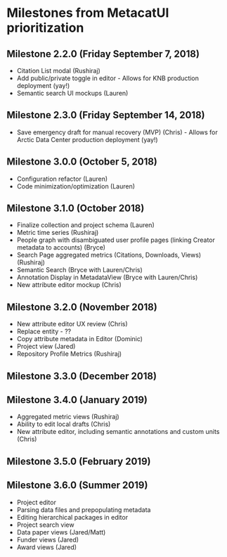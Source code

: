 # Milestones from MetacatUI prioritization

## Milestone 2.2.0 (Friday September 7, 2018)
- Citation List modal (Rushiraj)
- Add public/private toggle in editor - Allows for KNB production deployment (yay!)
- Semantic search UI mockups (Lauren)

## Milestone 2.3.0 (Friday September 14, 2018)
- Save emergency draft for manual recovery (MVP) (Chris) - Allows for Arctic Data Center production deployment (yay!)

## Milestone 3.0.0 (October 5, 2018)
- Configuration refactor (Lauren)
- Code minimization/optimization (Lauren)

## Milestone 3.1.0 (October 2018)
- Finalize collection and project schema (Lauren)
- Metric time series (Rushiraj)
- People graph with disambiguated user profile pages (linking Creator metadata to accounts) (Bryce)
- Search Page aggregated metrics (Citations, Downloads, Views) (Rushiraj)
- Semantic Search (Bryce with Lauren/Chris) 
- Annotation Display in MetadataView (Bryce with Lauren/Chris)
- New attribute editor mockup (Chris)

## Milestone 3.2.0 (November 2018)
- New attribute editor UX review (Chris)
- Replace entity - ??
- Copy attribute metadata in Editor (Dominic)
- Project view (Jared)
- Repository Profile Metrics (Rushiraj)

## Milestone 3.3.0 (December 2018)


## Milestone 3.4.0 (January 2019)
- Aggregated metric views (Rushiraj)
- Ability to edit local drafts (Chris)
- New attribute editor, including semantic annotations and custom units (Chris)

## Milestone 3.5.0 (February 2019)


## Milestone 3.6.0 (Summer 2019)
- Project editor
- Parsing data files and prepopulating metadata
- Editing hierarchical packages in editor
- Project search view
- Data paper views (Jared/Matt)
- Funder views (Jared)
- Award views (Jared)

